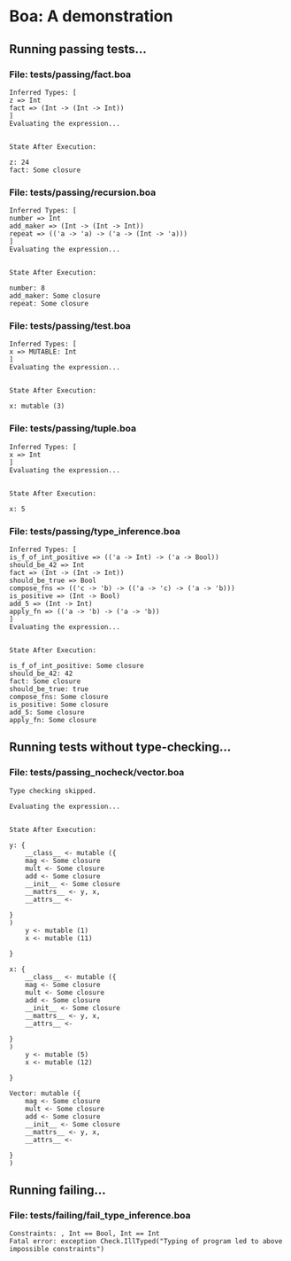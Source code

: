 # Boa: A demonstration
## Running passing tests...
### File: tests/passing/fact.boa
```
Inferred Types: [
z => Int
fact => (Int -> (Int -> Int))
]
Evaluating the expression...


State After Execution:
  
z: 24
fact: Some closure
```
### File: tests/passing/recursion.boa
```
Inferred Types: [
number => Int
add_maker => (Int -> (Int -> Int))
repeat => (('a -> 'a) -> ('a -> (Int -> 'a)))
]
Evaluating the expression...


State After Execution:
  
number: 8
add_maker: Some closure
repeat: Some closure
```
### File: tests/passing/test.boa
```
Inferred Types: [
x => MUTABLE: Int
]
Evaluating the expression...


State After Execution:
  
x: mutable (3)
```
### File: tests/passing/tuple.boa
```
Inferred Types: [
x => Int
]
Evaluating the expression...


State After Execution:
  
x: 5
```
### File: tests/passing/type_inference.boa
```
Inferred Types: [
is_f_of_int_positive => (('a -> Int) -> ('a -> Bool))
should_be_42 => Int
fact => (Int -> (Int -> Int))
should_be_true => Bool
compose_fns => (('c -> 'b) -> (('a -> 'c) -> ('a -> 'b)))
is_positive => (Int -> Bool)
add_5 => (Int -> Int)
apply_fn => (('a -> 'b) -> ('a -> 'b))
]
Evaluating the expression...


State After Execution:
  
is_f_of_int_positive: Some closure
should_be_42: 42
fact: Some closure
should_be_true: true
compose_fns: Some closure
is_positive: Some closure
add_5: Some closure
apply_fn: Some closure
```
## Running tests without type-checking...
### File: tests/passing_nocheck/vector.boa
```
Type checking skipped.

Evaluating the expression...


State After Execution:
  
y: {
	__class__ <- mutable ({
	mag <- Some closure
	mult <- Some closure
	add <- Some closure
	__init__ <- Some closure
	__mattrs__ <- y, x, 
	__attrs__ <- 

}
)
	y <- mutable (1)
	x <- mutable (11)

}

x: {
	__class__ <- mutable ({
	mag <- Some closure
	mult <- Some closure
	add <- Some closure
	__init__ <- Some closure
	__mattrs__ <- y, x, 
	__attrs__ <- 

}
)
	y <- mutable (5)
	x <- mutable (12)

}

Vector: mutable ({
	mag <- Some closure
	mult <- Some closure
	add <- Some closure
	__init__ <- Some closure
	__mattrs__ <- y, x, 
	__attrs__ <- 

}
)
```
## Running failing...
### File: tests/failing/fail_type_inference.boa
```
Constraints: , Int == Bool, Int == Int 
Fatal error: exception Check.IllTyped("Typing of program led to above impossible constraints")
```
